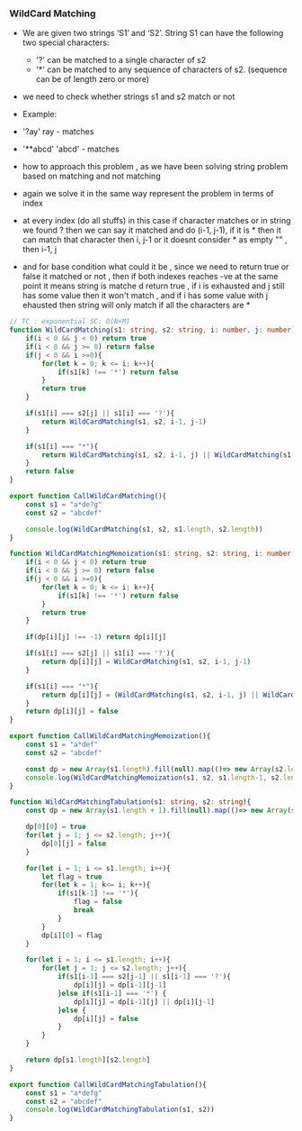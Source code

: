 ### WildCard Matching
- We are given two strings ‘S1’ and ‘S2’. String S1 can have the following two special characters:
    - '?' can be matched to a single character of s2
    - '*' can be matched to any sequence of characters of s2. (sequence can be of length zero or more)
- we need to check whether strings s1 and s2 match or not

- Example:
- '?ay' ray - matches
- '**abcd' 'abcd' - matches

- how to approach this problem , as we have been solving string problem based on matching and not matching
- again we solve it in the same way represent the problem in terms of index
- at every index (do all stuffs) in this case if character matches or in string we found ? then we can say it matched and do (i-1, j-1), if it is * then it can match that character then i, j-1 or it doesnt consider * as  empty "" , then i-1, j
- and for base condition what could it be , since we need to return true or false it matched or not , then if both indexes reaches -ve at the same point it means string is matche d return true , if i is exhausted and j still has some value then it won't match ,  and if i has some value with j ehausted then string will only match if all the characters are *
  
```ts
// TC : exponential SC: O(N+M)
function WildCardMatching(s1: string, s2: string, i: number, j: number){
    if(i < 0 && j < 0) return true
    if(i < 0 && j >= 0) return false
    if(j < 0 && i >=0){
        for(let k = 0; k <= i; k++){
            if(s1[k] !== '*') return false
        }
        return true
    }

    if(s1[i] === s2[j] || s1[i] === '?'){
        return WildCardMatching(s1, s2, i-1, j-1)
    }

    if(s1[i] === "*"){
        return WildCardMatching(s1, s2, i-1, j) || WildCardMatching(s1, s2, i, j-1)
    }
    return false
}

export function CallWildCardMatching(){
    const s1 = "a*de?g"
    const s2 = "abcdef"

    console.log(WildCardMatching(s1, s2, s1.length, s2.length))
}

function WildCardMatchingMemoization(s1: string, s2: string, i: number, j: number, dp: boolean[][]| number[][]) {
    if(i < 0 && j < 0) return true
    if(i < 0 && j >= 0) return false
    if(j < 0 && i >=0){
        for(let k = 0; k <= i; k++){
            if(s1[k] !== '*') return false
        }
        return true
    }

    if(dp[i][j] !== -1) return dp[i][j]

    if(s1[i] === s2[j] || s1[i] === '?'){
        return dp[i][j] = WildCardMatching(s1, s2, i-1, j-1)
    }

    if(s1[i] === "*"){
        return dp[i][j] = (WildCardMatching(s1, s2, i-1, j) || WildCardMatching(s1, s2, i, j-1))
    }
    return dp[i][j] = false
}

export function CallWildCardMatchingMemoization(){
    const s1 = "a*def"
    const s2 = "abcdef"

    const dp = new Array(s1.length).fill(null).map(()=> new Array(s2.length).fill(-1))
    console.log(WildCardMatchingMemoization(s1, s2, s1.length-1, s2.length-1, dp))
}

function WildCardMatchingTabulation(s1: string, s2: string){
    const dp = new Array(s1.length + 1).fill(null).map(()=> new Array(s2.length + 1).fill(0))

    dp[0][0] = true
    for(let j = 1; j <= s2.length; j++){
        dp[0][j] = false
    }

    for(let i = 1; i <= s1.length; i++){
        let flag = true
        for(let k = 1; k<= i; k++){
            if(s1[k-1] !== '*'){
                flag = false
                break
            }
        }
        dp[i][0] = flag
    }

    for(let i = 1; i <= s1.length; i++){
        for(let j = 1; j <= s2.length; j++){
            if(s1[i-1] === s2[j-1] || s1[i-1] === '?'){
                dp[i][j] = dp[i-1][j-1]
            }else if(s1[i-1] === '*') {
                dp[i][j] = dp[i-1][j] || dp[i][j-1]
            }else {
                dp[i][j] = false
            }
        }
    }

    return dp[s1.length][s2.length]
}

export function CallWildCardMatchingTabulation(){
    const s1 = "a*defg"
    const s2 = "abcdef"
    console.log(WildCardMatchingTabulation(s1, s2))
}

```
